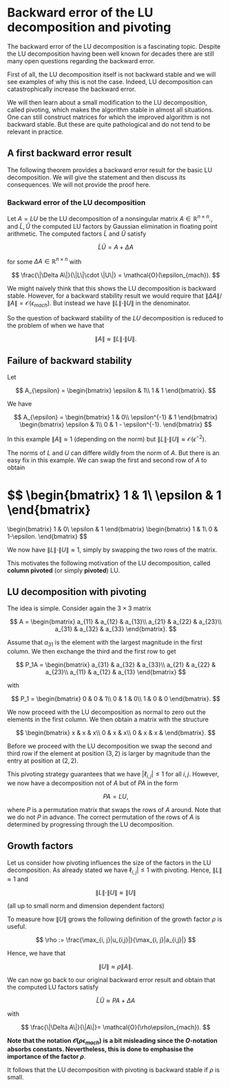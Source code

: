 # Backward error of the LU decomposition and pivoting

The backward error of the LU decomposition is a fascinating topic. Despite the LU decomposition having been well known for decades there are still many open questions regarding the backward error.

First of all, the LU decomposition itself is not backward stable and we will see examples of why this is not the case. Indeed, LU decomposition can catastrophically increase the backward error.

We will then learn about a small modification to the LU decomposition, called pivoting, which makes the algorithm stable in almost all situations. One can still construct matrices for which the improved algorithm is not backward stable. But these
are quite pathological and do not tend to be relevant in practice.

## A first backward error result

The following theorem provides a backward error result for
the basic LU decomposition. We will give the statement and then
discuss its consequences. We will not provide the proof here.

### Backward error of the LU decomposition

Let $A = LU$ be the LU decomposition of a nonsingular matrix
$A\in\mathbb{R}^{n\times n}$., and $\tilde{L}, \tilde{U}$ the
computed LU factors by Gaussian elimination in floating
point arithmetic. The computed factors $\tilde{L}$ and $\tilde{U}$ satisfy

$$
\tilde{L}\tilde{U} = A + \Delta A
$$

for some $\Delta A\in\mathbb{R}^{n\times n}$ with

$$
\frac{\|\Delta A\|}{\|L\|\cdot \|U\|} = \mathcal{O}(\epsilon_{mach}).
$$

We might naively think that this shows the LU decomposition is backward stable. However, for a backward stability result we would require that $\|\Delta A\| / \|A\| = \mathcal{O}(\epsilon_{mach})$. But instead we have $\|L\|\cdot \|U\|$ in the denominator.

So the question of backward stability of the $LU$ decomposition is reduced to the problem of when we have that 

$$
\|A\| \approx \|L\|\cdot \|U\|.
$$

## Failure of backward stability

Let 

$$
A_{\epsilon} = 
\begin{bmatrix}
\epsilon & 1\\
1 & 1
\end{bmatrix}.
$$

We have

$$
A_{\epsilon} =
\begin{bmatrix}
1 & 0\\
\epsilon^{-1} & 1
\end{bmatrix}
\begin{bmatrix}
\epsilon & 1\\
0 & 1 - \epsilon^{-1}.
\end{bmatrix}
$$

In this example $\|A\|\approx 1$ (depending on the norm) but
$\|L\|\cdot \|U\|\approx \mathcal{O}(\epsilon^{-2})$.

The norms of $L$ and $U$ can differe wildly from the norm of $A$. But there is an easy fix in this example. We can swap the first and second row of $A$ to obtain

$$
\begin{bmatrix}
1 & 1\\
\epsilon & 1
\end{bmatrix}
= 
\begin{bmatrix}
1 & 0\\
\epsilon & 1
\end{bmatrix}
\begin{bmatrix}
1 & 1\\
0 & 1-\epsilon.
\end{bmatrix}
$$

We now have $\|L\|\cdot \|U\|\approx 1$, simply by swapping the two rows of the matrix.

This motivates the following motivation of the LU decomposition, called **column pivoted** (or simply **pivoted**) LU.

## LU decomposition with pivoting

The idea is simple. Consider again the $3\times 3$ matrix

$$
A = \begin{bmatrix}
a_{11} & a_{12} & a_{13}\\
a_{21} & a_{22} & a_{23}\\
a_{31} & a_{32} & a_{33}
\end{bmatrix}.
$$

Assume that $a_{31}$ is the element with the largest magnitude in the first column. We then exchange the third and the first row to get

$$
P_1A = \begin{bmatrix}
a_{31} & a_{32} & a_{33}\\
a_{21} & a_{22} & a_{23}\\
a_{11} & a_{12} & a_{13}
\end{bmatrix}
$$

with

$$
P_1 = \begin{bmatrix}
0 & 0 & 1\\
0 & 1 & 0\\
1 & 0 & 0
\end{bmatrix}.
$$

We now proceed with the LU decomposition as normal to zero out the elements in the first column. We then obtain a matrix with the structure

$$
\begin{bmatrix}
x & x & x\\
0 & x & x\\
0 & x & x &
\end{bmatrix}.
$$

Before we proceed with the LU decomposition we swap the second and third row if the element at position $(3, 2)$ is larger by magnitude than the entry at position at $(2, 2)$.

This pivoting strategy guarantees that we have $|\ell_{i, j}|\leq 1$ for all $i, j$. However, we now have a decomposition not of $A$ but of $PA$ in the form

$$
PA = LU,
$$

where $P$ is a permutation matrix that swaps the rows of $A$ around. Note that we do not $P$ in advance. The correct permutation of the rows of $A$ is determined by progressing through the LU decomposition.

## Growth factors

Let us consider how pivoting influences the size of the factors in the LU decomposition. As already stated we have $\ell_{i, j}| \leq 1$ with pivoting. Hence, $\|L\| \approx 1$ and 

$$
\|L\|\cdot \|U\| \approx \|U\|
$$

(all up to small norm and dimension dependent factors)

To measure how $\|U\|$ grows the following definition of the growth factor $\rho$ is useful.

$$
\rho := \frac{\max_{i, j}|u_{i,j}|}{\max_{i, j}|a_{i,j}|}
$$

Hence, we have that

$$
\|U\| \approx \rho \|A\|.
$$

We can now go back to our original backward error result and obtain that the computed LU factors satisfy

$$
\tilde{L}\tilde{U} \approx PA + \Delta A
$$

with

$$
\frac{\|\Delta A\|}{\|A\|}= \mathcal{O}(\rho\epsilon_{mach}).
$$

**Note that the notation $\mathcal{O}(\rho\epsilon_{mach})$ is a bit misleading since the $O$-notation absorbs constants. Nevertheless, this is done to emphasise the importance of the factor $\rho$**.

It follows that the LU decomposition with pivoting is backward stable if $\rho$ is small.
